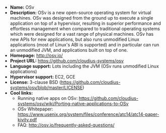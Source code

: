 - **Name:** OSv
- **Description:** OSv is a new open-source operating system for virtual 
  machines. OSv was designed from the ground up to execute a single application
  on top of a hypervisor, resulting in superior performance and effortless
  management when compared to traditional operating systems which were designed
  for a vast range of physical machines. OSv has new APIs for new applications,
  but also runs unmodified Linux applications (most of Linux's ABI is supported)
  and in particular can run an unmodified JVM, and applications built on top of one.
- **Homepage:** http://osv.io/
- **Project URL:** https://github.com/cloudius-systems/osv
- **Language support:** Lots including the JVM (OSv runs unmodified Linux applications)
- **Hypervisor support:** EC2, GCE
- **License:** 3-clause BSD (https://github.com/cloudius-systems/osv/blob/master/LICENSE)
- **Cool links:**
  - Running native apps on OSv: https://github.com/cloudius-systems/osv/wiki/Porting-native-applications-to-OSv
  - OSv Whitepaper: https://www.usenix.org/system/files/conference/atc14/atc14-paper-kivity.pdf
  - FAQ: http://osv.io/frequently-asked-questions/